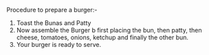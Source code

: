 Procedure to prepare a burger:-

1) Toast the Bunas and Patty
2) Now assemble the Burger b first placing the bun, then patty, then cheese, tomatoes, onions, ketchup and finally the other bun.
3) Your burger is ready to serve.